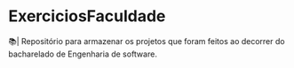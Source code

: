 # ExerciciosFaculdade
📚| Repositório para armazenar os projetos que foram feitos ao decorrer do bacharelado de Engenharia de software.
